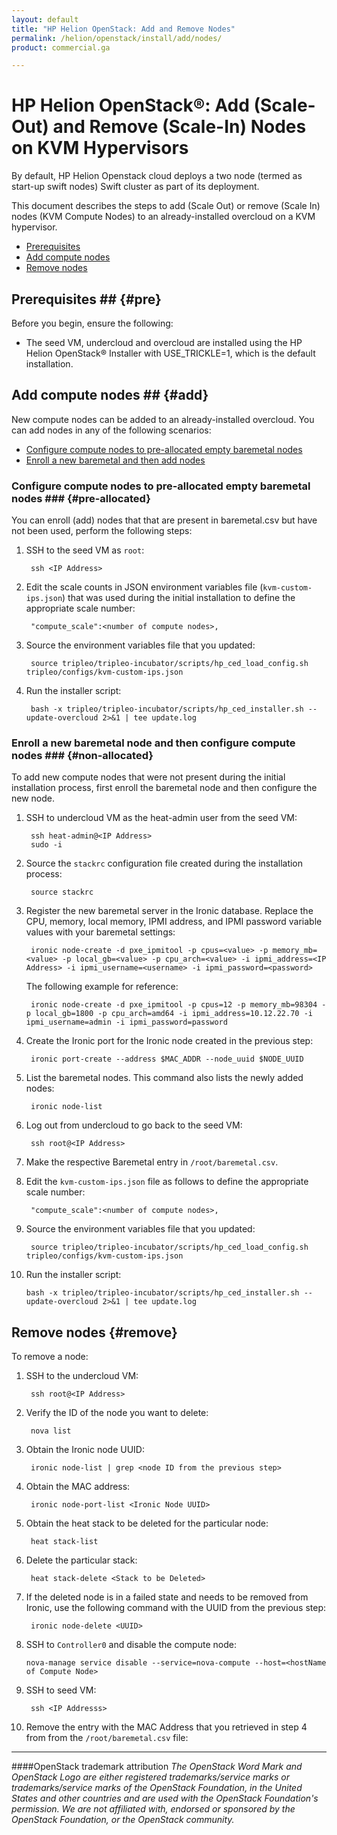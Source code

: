 ```yaml
---
layout: default
title: "HP Helion OpenStack: Add and Remove Nodes"
permalink: /helion/openstack/install/add/nodes/
product: commercial.ga

---
```

<!--PUBLISHED-->


<script>

function PageRefresh {
onLoad="window.refresh"
}

PageRefresh();

</script>

<!--
<p style="font-size: small;"> <a href="/helion/openstack/install-beta/prereqs/">&#9664; PREV</a> | <a href="/helion/openstack/install-beta-overview/">&#9650; UP</a> | <a href="/helion/openstack/install-beta/vsa/">NEXT &#9654;</a> </p>
-->

# HP Helion OpenStack&reg;: Add (Scale-Out) and Remove (Scale-In) Nodes on KVM Hypervisors

<!---This document describes the steps to add and remove nodes (scale in or scale out the VSA and Compute nodes) on an already installed overcloud-->
By default, HP Helion Openstack cloud deploys a two node (termed as start-up swift nodes) Swift cluster as part of its deployment.

This document describes the steps to add (Scale Out) or remove (Scale In) nodes (KVM Compute Nodes) to an already-installed overcloud on a KVM hypervisor. 

- [Prerequisites](#pre)
- [Add compute nodes](#add)
- [Remove nodes](#remove)

## Prerequisites ## {#pre}

Before you begin, ensure the following:

- The seed VM, undercloud and overcloud are installed using the HP Helion OpenStack&#174; Installer with USE_TRICKLE=1, which is the default installation.

## Add compute nodes ## {#add}

New compute nodes can be added to an already-installed overcloud. You can add nodes in any of the following scenarios:

- [Configure compute nodes to pre-allocated empty baremetal nodes](#pre-allocated)
- [Enroll a new baremetal and then add nodes](#non-allocated)

### Configure compute nodes to pre-allocated empty baremetal nodes ### {#pre-allocated}

You can enroll (add) nodes that that are present in baremetal.csv but have not been used, perform the following steps:


1. SSH to the seed VM as `root`:

 		ssh <IP Address>

2. Edit the scale counts in JSON environment variables file (`kvm-custom-ips.json`) that was used during the initial installation to define the appropriate scale number:

		"compute_scale":<number of compute nodes>,

3. Source the environment variables file that you updated:  

		source tripleo/tripleo-incubator/scripts/hp_ced_load_config.sh tripleo/configs/kvm-custom-ips.json

4. Run the installer script:

		bash -x tripleo/tripleo-incubator/scripts/hp_ced_installer.sh --update-overcloud 2>&1 | tee update.log


### Enroll a new baremetal node and then configure compute nodes ### {#non-allocated}

To add new compute nodes that were not present during the initial installation process, first enroll the baremetal node and then configure the new node.

1. SSH to undercloud VM as the heat-admin user from the seed VM:

		ssh heat-admin@<IP Address>
		sudo -i

2. Source the `stackrc` configuration file created during the installation process:

		source stackrc

3. Register the new baremetal server in the Ironic database. Replace the CPU, memory, local memory, IPMI address, and IPMI password variable values with your baremetal settings: 

		ironic node-create -d pxe_ipmitool -p cpus=<value> -p memory_mb=<value> -p local_gb=<value> -p cpu_arch=<value> -i ipmi_address=<IP Address> -i ipmi_username=<username> -i ipmi_password=<password>

	The following example for reference:

		ironic node-create -d pxe_ipmitool -p cpus=12 -p memory_mb=98304 -p local_gb=1800 -p cpu_arch=amd64 -i ipmi_address=10.12.22.70 -i ipmi_username=admin -i ipmi_password=password

4. Create the Ironic port for the Ironic node created in the previous step:

		ironic port-create --address $MAC_ADDR --node_uuid $NODE_UUID

5. List the baremetal nodes. This command also lists the newly added nodes:

		ironic node-list

6. Log out from undercloud to go back to the seed VM:

		ssh root@<IP Address>

7. Make the respective Baremetal entry in `/root/baremetal.csv`.   
	<!---If the `/root/overcloud-config.json` is not present, copy the overcloud template config file to `/root/overcloud-config.json`: 
		cp /root/tripleo/tripleo-incubator/scripts/ee-config.json /root/overcloud-config.json-->

8. Edit the `kvm-custom-ips.json` file as follows to define the appropriate scale number:

		"compute_scale":<number of compute nodes>,

9. Source the environment variables file that  you updated:  

		source tripleo/tripleo-incubator/scripts/hp_ced_load_config.sh tripleo/configs/kvm-custom-ips.json 

10. Run the installer script:

		bash -x tripleo/tripleo-incubator/scripts/hp_ced_installer.sh --update-overcloud 2>&1 | tee update.log


## Remove nodes {#remove}

To remove a node:

1. SSH to the undercloud VM:

		ssh root@<IP Address>

2. Verify the ID of the node you want to delete:

		nova list

3. Obtain the Ironic node UUID:

		ironic node-list | grep <node ID from the previous step>

4. Obtain the MAC address:

		ironic node-port-list <Ironic Node UUID>

5. Obtain the heat stack to be deleted for the particular node:
 
		heat stack-list

6. Delete the particular stack:

		heat stack-delete <Stack to be Deleted>

7. If the deleted node is in a failed state and needs to be removed from Ironic, use the following command with the UUID from the previous step:

		ironic node-delete <UUID>

8. 	SSH to `Controller0` and disable the compute node:

		nova-manage service disable --service=nova-compute --host=<hostName of Compute Node>

9. SSH to seed VM:

		ssh <IP Addresss>

10. Remove the entry with the MAC Address that you retrieved in step 4 from from the `/root/baremetal.csv` file:

<!---11. Reduce the `OVERCLOUD_COMPUTESCALE` in `/root/kvm-custom-ips.json` (environment variables file) on the seed VM, so that next time a node is added, the installer does not try to add the deleted node:

		export OVERCLOUD_COMPUTESCALE=<number>

12. Source the environment variables file that  you updated:  

		source /root/kvm-custom-ips.json

13. Run the installer script:

		bash -x tripleo/tripleo-incubator/scripts/hp_ced_installer.sh --update-overcloud 2>&1 | tee update.log-->


----
####OpenStack trademark attribution
*The OpenStack Word Mark and OpenStack Logo are either registered trademarks/service marks or trademarks/service marks of the OpenStack Foundation, in the United States and other countries and are used with the OpenStack Foundation's permission. We are not affiliated with, endorsed or sponsored by the OpenStack Foundation, or the OpenStack community.*

     
